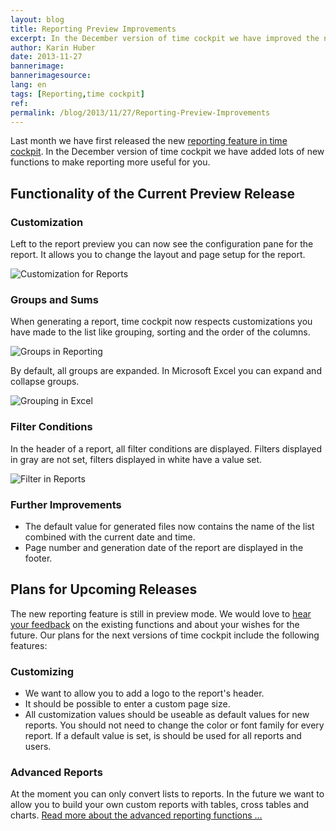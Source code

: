 ```yaml
---
layout: blog
title: Reporting Preview Improvements
excerpt: In the December version of time cockpit we have improved the new reporting feature of time cockpit. Read about the new functions and about our plans for the following months.
author: Karin Huber
date: 2013-11-27
bannerimage: 
bannerimagesource: 
lang: en
tags: [Reporting,time cockpit]
ref: 
permalink: /blog/2013/11/27/Reporting-Preview-Improvements
---
```


<p>Last month we have first released the new <a href="http://www.timecockpit.com/blog/2013/10/29/Reporting-Preview" title="Reporting in time cockpit">reporting feature in time cockpit</a>. In the December version of time cockpit we have added lots of new functions to make reporting more useful for you.</p><h2>Functionality of the Current Preview Release</h2><h3>Customization</h3><p>Left to the report preview you can now see the configuration pane for the report. It allows you to change the layout and page setup for the report.</p><p>
  <img src="{{site.baseurl}}/content/images/blog/2013/11/Reporting/ReportingConfiguration.png" alt="Customization for Reports" title="Customization for Reports" />
</p><h3>Groups and Sums</h3><p>When generating a report, time cockpit now respects customizations you have made to the list like grouping, sorting and the order of the columns.</p><p>
  <img src="{{site.baseurl}}/content/images/blog/2013/11/Reporting/GroupedReport.png" alt="Groups in Reporting" title="Groups in Reporting" />
</p><p>By default, all groups are expanded. In Microsoft Excel you can expand and collapse groups.</p><p>
  <img src="{{site.baseurl}}/content/images/blog/2013/11/Reporting/GroupingInExcel.png" alt="Grouping in Excel" title="Grouping in Excel" />
</p><h3>Filter Conditions</h3><p>In the header of a report, all filter conditions are displayed. Filters displayed in gray are not set, filters displayed in white have a value set.</p><p>
  <img src="{{site.baseurl}}/content/images/blog/2013/11/Reporting/FilterInReports.png" alt="Filter in Reports" title="Filter in Reports" />
</p><h3>Further Improvements</h3><ul>
  <li>The default value for generated files now contains the name of the list combined with the current date and time.</li>
  <li>Page number and generation date of the report are displayed in the footer.</li>
</ul><h2>Plans for Upcoming Releases</h2><p>The new reporting feature is still in preview mode. We would love to <a href="mailto:support@timecockpit.com" title="Send us your feedback">hear your feedback</a> on the existing functions and about your wishes for the future. Our plans for the next versions of time cockpit include the following features:</p><h3>Customizing</h3><ul>
  <li>We want to allow you to add a logo to the report's header.</li>
  <li>It should be possible to enter a custom page size.</li>
  <li>All customization values should be useable as default values for new reports. You should not need to change the color or font family for every report. If a default value is set, is should be used for all reports and users.</li>
</ul><h3>Advanced Reports</h3><p>At the moment you can only convert lists to reports. In the future we want to allow you to build your own custom reports with tables, cross tables and charts. <a href="http://www.timecockpit.com/blog/2013/10/29/Reporting-Preview#advanced" title="Advanced Reporting Functions">Read more about the advanced reporting functions ...</a></p>